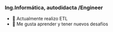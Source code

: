 ### Ing.Informática, autodidacta /Engineer


- 🔭 Actualmente realizo ETL
- 🌱 Me gusta aprender y tener nuevos desafíos

